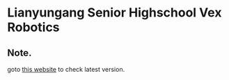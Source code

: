 # Lianyungang Senior Highschool Vex Robotics

## Note.
goto [this website](https://github.com/ItsEricRao/over_under) to check latest version.

